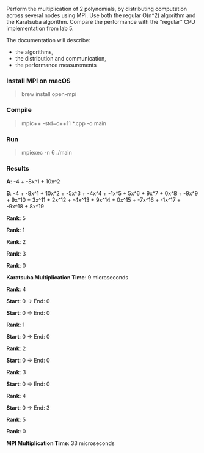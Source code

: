 Perform the multiplication of 2 polynomials, by distributing computation across several nodes using MPI. Use both the
regular O(n^2) algorithm and the Karatsuba algorithm. Compare the performance with the "regular" CPU implementation from
lab 5.

The documentation will describe:

- the algorithms,
- the distribution and communication,
- the performance measurements

### Install MPI on macOS

> brew install open-mpi

### Compile

> mpic++ -std=c++11 *.cpp -o main

### Run

> mpiexec -n 6 ./main

### Results

**A**: -4 + -8x^1 + 10x^2

**B**: -4 + -8x^1 + 10x^2 + -5x^3 + -4x^4 + -1x^5 + 5x^6 + 9x^7 + 0x^8 + -9x^9 + 9x^10 + 3x^11 + 2x^12 + -4x^13 +
9x^14 + 0x^15 + -7x^16 + -1x^17 + -9x^18 + 8x^19

**Rank**: 5

**Rank**: 1

**Rank**: 2

**Rank**: 3

**Rank**: 0

**Karatsuba Multiplication Time**: 9 microseconds

**Rank**: 4

**Start**: 0 -> End: 0

**Start**: 0 -> End: 0

**Rank**: 1

**Start**: 0 -> End: 0

**Rank**: 2

**Start**: 0 -> End: 0

**Rank**: 3

**Start**: 0 -> End: 0

**Rank**: 4

**Start**: 0 -> End: 3

**Rank**: 5

**Rank**: 0

**MPI Multiplication Time**: 33 microseconds